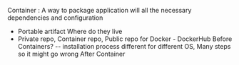 Container : A way to package application will all the necessary   dependencies and configuration
- Portable artifact
Where do they live
- Private repo, Container repo, Public repo for Docker - DockerHub
Before Containers? -- installation process different for different OS, Many steps so it might go wrong
After Container